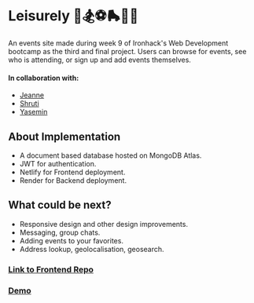 # Leisurely 🎨🏂⚽️🛼💃🧶

An events site made during week 9 of Ironhack's Web Development bootcamp as the third and final project. Users can browse for events, see who is attending, or sign up and add events themselves.

#### In collaboration with:

- [Jeanne](https://github.com/jannnitto/)
- [Shruti](https://github.com/Sshaker2/)
- [Yasemin](https://github.com/yaseminsabeva/)

## About Implementation

- A document based database hosted on MongoDB Atlas.
- JWT for authentication.
- Netlify for Frontend deployment.
- Render for Backend deployment.

## What could be next?

- Responsive design and other design improvements.
- Messaging, group chats.
- Adding events to your favorites.
- Address lookup, geolocalisation, geosearch.

### [Link to Frontend Repo](https://github.com/yaseminsabeva/leisurely-client)

### [Demo](https://leisurelyy.netlify.app)
